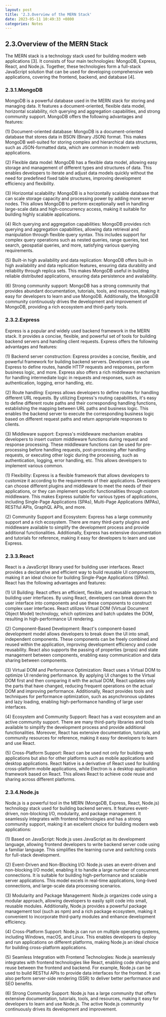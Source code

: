 ```yaml
---
layout: post
title: '2.3.Overview of the MERN Stack'
date: 2023-05-11 10:49:33 +0800
categories: Notes
---
```


## 2.3.Overview of the MERN Stack

The MERN stack is a technology stack used for building modern web applications [3]. It consists of four main technologies: MongoDB, Express, React, and Node.js. Together, these technologies form a full-stack JavaScript solution that can be used for developing comprehensive web applications, covering the frontend, backend, and database [4].

### 2.3.1.MongoDB

MongoDB is a powerful database used in the MERN stack for storing and managing data. It features a document-oriented, flexible data model, horizontal scalability, rich querying and aggregation capabilities, and strong community support. MongoDB offers the following advantages and features:

(1) Document-oriented database: MongoDB is a document-oriented database that stores data in BSON (Binary JSON) format. This makes MongoDB well-suited for storing complex and hierarchical data structures, such as JSON-formatted data, which are common in modern web applications.

(2) Flexible data model: MongoDB has a flexible data model, allowing easy storage and management of different types and structures of data. This enables developers to iterate and adjust data models quickly without the need for predefined fixed table structures, improving development efficiency and flexibility.

(3) Horizontal scalability: MongoDB is a horizontally scalable database that can scale storage capacity and processing power by adding more server nodes. This allows MongoDB to perform exceptionally well in handling large-scale data and high-concurrency access, making it suitable for building highly scalable applications.

(4) Rich querying and aggregation capabilities: MongoDB provides rich querying and aggregation capabilities, allowing data retrieval and manipulation through flexible query syntax. This includes support for complex query operations such as nested queries, range queries, text search, geospatial queries, and more, satisfying various querying requirements.

(5) Built-in high availability and data replication: MongoDB offers built-in high availability and data replication features, ensuring data durability and reliability through replica sets. This makes MongoDB useful in building reliable distributed applications, ensuring data persistence and availability.

(6) Strong community support: MongoDB has a strong community that provides abundant documentation, tutorials, tools, and resources, making it easy for developers to learn and use MongoDB. Additionally, the MongoDB community continuously drives the development and improvement of MongoDB, providing a rich ecosystem and third-party tools.

### 2.3.2.Express

Express is a popular and widely used backend framework in the MERN stack. It provides a concise, flexible, and powerful set of tools for building backend servers and handling client requests. Express offers the following advantages and features:

(1) Backend server construction: Express provides a concise, flexible, and powerful framework for building backend servers. Developers can use Express to define routes, handle HTTP requests and responses, perform business logic, and more. Express also offers a rich middleware mechanism for handling intermediate logic in requests and responses, such as authentication, logging, error handling, etc.

(2) Route handling: Express allows developers to define routes for handling different URL requests. By utilizing Express's routing capabilities, it's easy to define different route paths and their corresponding handling functions, establishing the mapping between URL paths and business logic. This enables the backend server to execute the corresponding business logic based on different request paths and return appropriate responses to clients.

(3) Middleware support: Express's middleware mechanism enables developers to insert custom middleware functions during request and response processing. These middleware functions can be used for pre-processing before handling requests, post-processing after handling requests, or executing other logic during the processing, such as authentication, logging, error handling, etc. This allows developers to implement various common.

(1) Flexibility: Express is a flexible framework that allows developers to customize it according to the requirements of their applications. Developers can choose different plugins and middleware to meet the needs of their applications, or they can implement specific functionalities through custom middleware. This makes Express suitable for various types of applications, including Single-Page Applications (SPAs), Multi-Page Applications (MPAs), RESTful APIs, GraphQL APIs, and more.

(2) Community Support and Ecosystem: Express has a large community support and a rich ecosystem. There are many third-party plugins and middleware available to simplify the development process and provide additional functionalities. Additionally, Express has extensive documentation and tutorials for reference, making it easy for developers to learn and use Express.

### 2.3.3.React

React is a JavaScript library used for building user interfaces. React provides a declarative and efficient way to build reusable UI components, making it an ideal choice for building Single-Page Applications (SPAs). React has the following advantages and features:

(1) UI Building: React offers an efficient, flexible, and reusable approach to building user interfaces. By using React, developers can break down the user interface into components and use these components to construct complex user interfaces. React utilizes Virtual DOM (Virtual Document Object Model) technology, which optimizes and batch updates the DOM, resulting in high-performance UI rendering.

(2) Component-Based Development: React's component-based development model allows developers to break down the UI into small, independent components. These components can be freely combined and reused within the application, improving development efficiency and code reusability. React also supports the passing of properties (props) and state management between components, enabling easy communication and data sharing between components.

(3) Virtual DOM and Performance Optimization: React uses a Virtual DOM to optimize UI rendering performance. By applying UI changes to the Virtual DOM first and then comparing it with the actual DOM, React updates only the parts that have changed, reducing frequent operations on the actual DOM and improving performance. Additionally, React provides tools and techniques for performance optimization, such as asynchronous updates and lazy loading, enabling high-performance handling of large user interfaces.

(4) Ecosystem and Community Support: React has a vast ecosystem and an active community support. There are many third-party libraries and tools available to simplify the development process and provide additional functionalities. Moreover, React has extensive documentation, tutorials, and community resources for reference, making it easy for developers to learn and use React.

(5) Cross-Platform Support: React can be used not only for building web applications but also for other platforms such as mobile applications and desktop applications. React Native is a derivative of React used for building cross-platform mobile applications, while Electron is a desktop application framework based on React. This allows React to achieve code reuse and sharing across different platforms.

### 2.3.4.Node.js

Node.js is a powerful tool in the MERN (MongoDB, Express, React, Node.js) technology stack used for building backend servers. It features event-driven, non-blocking I/O, modularity, and package management. It seamlessly integrates with frontend technologies and has a strong community support, making it an excellent choice for building modern web applications:

(1) Based on JavaScript: Node.js uses JavaScript as its development language, allowing frontend developers to write backend server code using a familiar language. This simplifies the learning curve and switching costs for full-stack development.

(2) Event-Driven and Non-Blocking I/O: Node.js uses an event-driven and non-blocking I/O model, enabling it to handle a large number of concurrent connections. It is suitable for building high-performance and scalable server applications. This model excels in real-time applications, long-lived connections, and large-scale data processing scenarios.

(3) Modularity and Package Management: Node.js organizes code using a modular approach, allowing developers to easily split code into small, reusable modules. Additionally, Node.js provides a powerful package management tool (such as npm) and a rich package ecosystem, making it convenient to incorporate third-party modules and enhance development efficiency.

(4) Cross-Platform Support: Node.js can run on multiple operating systems, including Windows, macOS, and Linux. This enables developers to deploy and run applications on different platforms, making Node.js an ideal choice for building cross-platform applications.

(5) Seamless Integration with Frontend Technologies: Node.js seamlessly integrates with frontend technologies like React, enabling code sharing and reuse between the frontend and backend. For example, Node.js can be used to build RESTful APIs to provide data interfaces for the frontend. It can also perform server-side rendering (SSR) to deliver better performance and SEO benefits.

(6) Strong Community Support: Node.js has a large community that offers extensive documentation, tutorials, tools, and resources, making it easy for developers to learn and use Node.js. The active Node.js community continuously drives its development and improvement.
